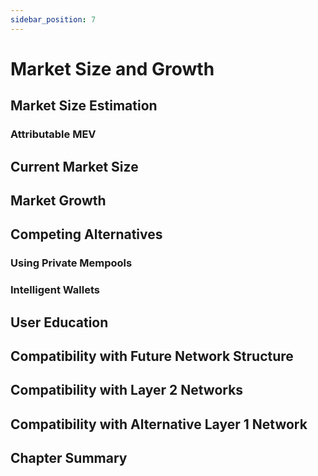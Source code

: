 ```yaml
---
sidebar_position: 7
---
```


# Market Size and Growth

## Market Size Estimation

### Attributable MEV

## Current Market Size

## Market Growth

## Competing Alternatives

### Using Private Mempools

### Intelligent Wallets

## User Education

## Compatibility with Future Network Structure

## Compatibility with Layer 2 Networks

## Compatibility with Alternative Layer 1 Network

## Chapter Summary